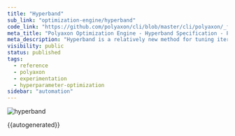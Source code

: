 ```yaml
---
title: "Hyperband"
sub_link: "optimization-engine/hyperband"
code_link: "https://github.com/polyaxon/cli/blob/master/cli/polyaxon/_flow/matrix/hyperband.py"
meta_title: "Polyaxon Optimization Engine - Hyperband Specification - Polyaxon References"
meta_description: "Hyperband is a relatively new method for tuning iterative algorithms. It performs random sampling and attempts to gain an edge by using time spent optimizing in the best way. The algorithm tries a large number of random configurations/experiments, then decides which configurations to keep based on their progress."
visibility: public
status: published
tags:
  - reference
  - polyaxon
  - experimentation
  - hyperparameter-optimization
sidebar: "automation"
---
```


![hyperband](../../../../content/images/references/optimization-engine/hyperband.png)

{{autogenerated}}
